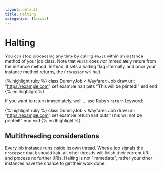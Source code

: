 ```yaml
---
layout: default
title: Halting
categories: [Basics]
---
```


# Halting
You can stop processing any time by calling `#halt` within an instance method of your job class. Note that `#halt` does _not_ immediately return from the instance method. Instead, it sets a halting flag internally, and once your instance method returns, the `Processor` will halt.

{% highlight ruby %}
class DummyJob < Wayfarer::Job
  draw uri: "https://example.com"
  def example
    halt
    puts "This will be printed!"
  end
end
{% endhighlight %}

If you want to return immediately, well … use Ruby’s `return` keyword:

{% highlight ruby %}
class DummyJob < Wayfarer::Job
  draw uri: "https://example.com"
  def example
    return halt
    puts "This will not be printed!"
  end
end
{% endhighlight %}

## Multithreading considerations
Every job instance runs inside its own thread. When a job signals the `Processor` that it should halt, all other threads will finish their current URI, and process no further URIs. Halting is not "immediate", rather your other instances have the chance to get their work done.
